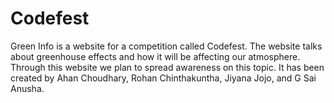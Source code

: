 # Codefest
Green Info is a website for a competition called Codefest.
The website talks about greenhouse effects and how it will be affecting our atmosphere.
Through this website we plan to spread awareness on this topic.
It has been created by Ahan Choudhary, Rohan Chinthakuntha, Jiyana Jojo, and G Sai Anusha.
